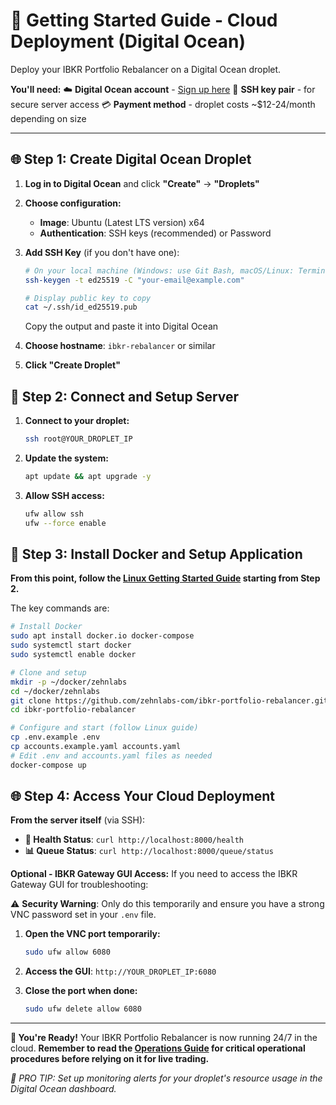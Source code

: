 # 🚀 Getting Started Guide - Cloud Deployment (Digital Ocean)

Deploy your IBKR Portfolio Rebalancer on a Digital Ocean droplet.

**You'll need:**
☁️ **Digital Ocean account** - [Sign up here](https://www.digitalocean.com/)
🔑 **SSH key pair** - for secure server access
💳 **Payment method** - droplet costs ~$12-24/month depending on size

---

## 🌐 Step 1: Create Digital Ocean Droplet

1. **Log in to Digital Ocean** and click **"Create"** → **"Droplets"**

2. **Choose configuration:**
   - **Image**: Ubuntu (Latest LTS version) x64
   - **Authentication**: SSH keys (recommended) or Password

3. **Add SSH Key** (if you don't have one):
   ```bash
   # On your local machine (Windows: use Git Bash, macOS/Linux: Terminal)
   ssh-keygen -t ed25519 -C "your-email@example.com"
   
   # Display public key to copy
   cat ~/.ssh/id_ed25519.pub
   ```
   Copy the output and paste it into Digital Ocean

4. **Choose hostname**: `ibkr-rebalancer` or similar

5. **Click "Create Droplet"**

## 🔐 Step 2: Connect and Setup Server

1. **Connect to your droplet:**
   ```bash
   ssh root@YOUR_DROPLET_IP
   ```

2. **Update the system:**
   ```bash
   apt update && apt upgrade -y
   ```

3. **Allow SSH access:**
   ```bash
   ufw allow ssh
   ufw --force enable
   ```

## 🐳 Step 3: Install Docker and Setup Application

**From this point, follow the [Linux Getting Started Guide](getting-started-linux.md) starting from Step 2.**

The key commands are:
```bash
# Install Docker
sudo apt install docker.io docker-compose
sudo systemctl start docker
sudo systemctl enable docker

# Clone and setup
mkdir -p ~/docker/zehnlabs
cd ~/docker/zehnlabs
git clone https://github.com/zehnlabs-com/ibkr-portfolio-rebalancer.git
cd ibkr-portfolio-rebalancer

# Configure and start (follow Linux guide)
cp .env.example .env
cp accounts.example.yaml accounts.yaml
# Edit .env and accounts.yaml files as needed
docker-compose up
```

## 🌐 Step 4: Access Your Cloud Deployment

**From the server itself** (via SSH):
- **🏥 Health Status**: `curl http://localhost:8000/health`
- **📊 Queue Status**: `curl http://localhost:8000/queue/status`

**Optional - IBKR Gateway GUI Access:**
If you need to access the IBKR Gateway GUI for troubleshooting:

⚠️ **Security Warning**: Only do this temporarily and ensure you have a strong VNC password set in your `.env` file.

1. **Open the VNC port temporarily:**
   ```bash
   sudo ufw allow 6080
   ```

2. **Access the GUI**: `http://YOUR_DROPLET_IP:6080`

3. **Close the port when done:**
   ```bash
   sudo ufw delete allow 6080
   ```

---

**🎉 You're Ready!** Your IBKR Portfolio Rebalancer is now running 24/7 in the cloud. **Remember to read the [Operations Guide](operations.md) for critical operational procedures before relying on it for live trading.**

*🔔 PRO TIP: Set up monitoring alerts for your droplet's resource usage in the Digital Ocean dashboard.*